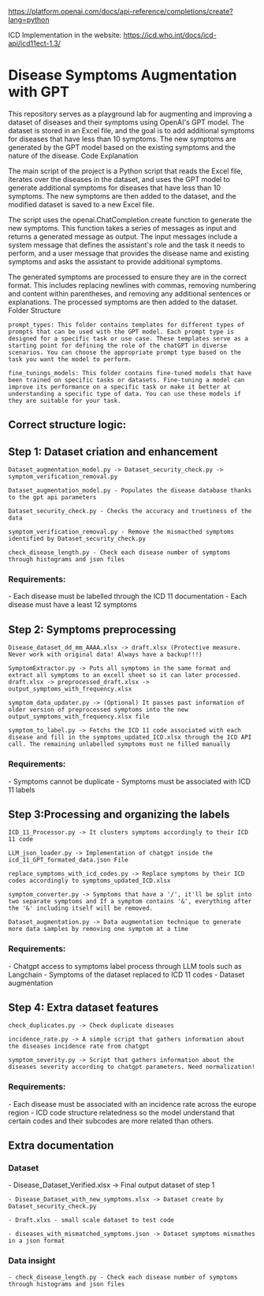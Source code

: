 https://platform.openai.com/docs/api-reference/completions/create?lang=python

ICD Implementation in the website:
https://icd.who.int/docs/icd-api/icd11ect-1.3/


<h1> Disease Symptoms Augmentation with GPT </h1>

This repository serves as a playground lab for augmenting and improving a dataset of diseases and their symptoms using OpenAI's GPT model. The dataset is stored in an Excel file, and the goal is to add additional symptoms for diseases that have less than 10 symptoms. The new symptoms are generated by the GPT model based on the existing symptoms and the nature of the disease.
Code Explanation

The main script of the project is a Python script that reads the Excel file, iterates over the diseases in the dataset, and uses the GPT model to generate additional symptoms for diseases that have less than 10 symptoms. The new symptoms are then added to the dataset, and the modified dataset is saved to a new Excel file.

The script uses the openai.ChatCompletion.create function to generate the new symptoms. This function takes a series of messages as input and returns a generated message as output. The input messages include a system message that defines the assistant's role and the task it needs to perform, and a user message that provides the disease name and existing symptoms and asks the assistant to provide additional symptoms.

The generated symptoms are processed to ensure they are in the correct format. This includes replacing newlines with commas, removing numbering and content within parentheses, and removing any additional sentences or explanations. The processed symptoms are then added to the dataset.
Folder Structure

    prompt_types: This folder contains templates for different types of prompts that can be used with the GPT model. Each prompt type is designed for a specific task or use case. These templates serve as a starting point for defining the role of the chatGPT in diverse scenarios. You can choose the appropriate prompt type based on the task you want the model to perform.

    fine_tunings_models: This folder contains fine-tuned models that have been trained on specific tasks or datasets. Fine-tuning a model can improve its performance on a specific task or make it better at understanding a specific type of data. You can use these models if they are suitable for your task.

<h2> Correct structure logic: </h2>
<h2>Step 1: Dataset criation and enhancement</h2>

    Dataset_augmentation_model.py -> Dataset_security_check.py -> symptom_verification_removal.py

    Dataset_augmentation_model.py - Populates the disease database thanks to the gpt api parameters

    Dataset_security_check.py - Checks the accuracy and truetiness of the data

    symptom_verification_removal.py - Remove the mismacthed symptoms identified by Dataset_security_check.py

    check_disease_length.py - Check each disease number of symptoms through histograms and json files

<h3> Requirements: </h3>
    - Each disease must be labelled through the ICD 11 documentation
    - Each disease must have a least 12 symptoms



<h2>Step 2: Symptoms preprocessing </h2>

    Disease_dataset_dd_mm_AAAA.xlsx -> draft.xlsx (Protective measure. Never work with original data! Always have a backup!!!)

    SymptomExtractor.py -> Puts all symptoms in the same format and extract all symptoms to an excell sheet so it can later processed. draft.xlsx -> preprocessed_draft.xlsx -> output_symptoms_with_frequency.xlsx

    symptom_data_updater.py -> (Optional) It passes past information of older version of preprocessed symptoms into the new output_symptoms_with_frequency.xlsx file

    symptom_to_label.py -> Fetchs the ICD 11 code associated with each disease and fill in the symptoms_updated_ICD.xlsx through the ICD API call. The remaining unlabelled symptoms must ne filled manually

<h3> Requirements: </h3>
    - Symptoms cannot be duplicate
    - Symptoms must be associated with ICD 11 labels



<h2>Step 3:Processing and organizing the labels </h2>

    ICD_11_Processor.py -> It clusters symptoms accordingly to their ICD 11 code

    LLM_json_loader.py -> Implementation of chatgpt inside the icd_11_GPT_formated_data.json File

    replace_symptoms_with_icd_codes.py -> Replace symptoms by their ICD codes accordingly to symptoms_updated_ICD.xlsx

    symptom_converter.py -> Symptoms that have a '/', it'll be split into two separate symptoms and If a symptom contains '&', everything after the '&' including itself will be removed.

    Dataset_augmentation.py -> Data augmentation technique to generate more data samples by removing one symptom at a time

<h3> Requirements: </h3>
    - Chatgpt access to symptoms label process through LLM tools such as Langchain
    - Symptoms of the dataset replaced to ICD 11 codes
    - Dataset augmentation


<h2>Step 4: Extra dataset features </h2>

    check_duplicates.py -> Check duplicate diseases

    incidence_rate.py -> A simple script that gathers information about the diseases incidence rate from chatgpt

    symptom_severity.py -> Script that gathers information about the diseases severity according to chatgpt parameters. Need normalization!


<h3> Requirements: </h3>
    - Each disease must be associated with an incidence rate across the europe region
    - ICD code structure relatedness so the model understand that certain codes and their subcodes are more related than others.



<h2>Extra documentation</h2>
<h3>Dataset</h3>
    - Disease_Dataset_Verified.xlsx -> Final output dataset of step 1

    - Disease_Dataset_with_new_symptoms.xlsx -> Dataset create by Dataset_security_check.py 

    - Draft.xlxs - small scale dataset to test code

    - diseases_with_mismatched_symptoms.json -> Dataset symptoms mismathes in a json format


<h3>Data insight</h3>

    - check_disease_length.py - Check each disease number of symptoms through histograms and json files
